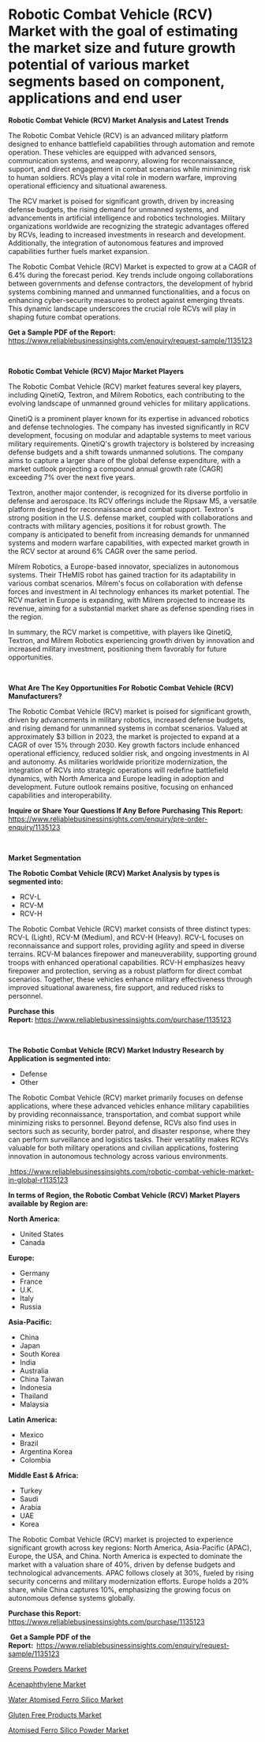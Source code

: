 <p><h1>Robotic Combat Vehicle (RCV) Market with the goal of estimating the market size and future growth potential of various market segments based on component, applications and end user</h1></p><p><strong>Robotic Combat Vehicle (RCV) Market Analysis and Latest Trends</strong></p>
<p><p>The Robotic Combat Vehicle (RCV) is an advanced military platform designed to enhance battlefield capabilities through automation and remote operation. These vehicles are equipped with advanced sensors, communication systems, and weaponry, allowing for reconnaissance, support, and direct engagement in combat scenarios while minimizing risk to human soldiers. RCVs play a vital role in modern warfare, improving operational efficiency and situational awareness.</p><p>The RCV market is poised for significant growth, driven by increasing defense budgets, the rising demand for unmanned systems, and advancements in artificial intelligence and robotics technologies. Military organizations worldwide are recognizing the strategic advantages offered by RCVs, leading to increased investments in research and development. Additionally, the integration of autonomous features and improved capabilities further fuels market expansion.</p><p>The Robotic Combat Vehicle (RCV) Market is expected to grow at a CAGR of 6.4% during the forecast period. Key trends include ongoing collaborations between governments and defense contractors, the development of hybrid systems combining manned and unmanned functionalities, and a focus on enhancing cyber-security measures to protect against emerging threats. This dynamic landscape underscores the crucial role RCVs will play in shaping future combat operations.</p></p>
<p><strong>Get a Sample PDF of the Report:&nbsp;</strong> <a href="https://www.reliablebusinessinsights.com/enquiry/request-sample/1135123?utm_campaign=75&utm_medium=2&utm_source=Github&utm_content=ia&utm_term=09102024&utm_id=robotic-combat-vehicle-rcv">https://www.reliablebusinessinsights.com/enquiry/request-sample/1135123</a></p>
<p>&nbsp;</p>
<p><strong>Robotic Combat Vehicle (RCV) Major Market Players</strong></p>
<p><p>The Robotic Combat Vehicle (RCV) market features several key players, including QinetiQ, Textron, and Milrem Robotics, each contributing to the evolving landscape of unmanned ground vehicles for military applications.</p><p>QinetiQ is a prominent player known for its expertise in advanced robotics and defense technologies. The company has invested significantly in RCV development, focusing on modular and adaptable systems to meet various military requirements. QinetiQ's growth trajectory is bolstered by increasing defense budgets and a shift towards unmanned solutions. The company aims to capture a larger share of the global defense expenditure, with a market outlook projecting a compound annual growth rate (CAGR) exceeding 7% over the next five years.</p><p>Textron, another major contender, is recognized for its diverse portfolio in defense and aerospace. Its RCV offerings include the Ripsaw M5, a versatile platform designed for reconnaissance and combat support. Textron's strong position in the U.S. defense market, coupled with collaborations and contracts with military agencies, positions it for robust growth. The company is anticipated to benefit from increasing demands for unmanned systems and modern warfare capabilities, with expected market growth in the RCV sector at around 6% CAGR over the same period.</p><p>Milrem Robotics, a Europe-based innovator, specializes in autonomous systems. Their THeMIS robot has gained traction for its adaptability in various combat scenarios. Milrem's focus on collaboration with defense forces and investment in AI technology enhances its market potential. The RCV market in Europe is expanding, with Milrem projected to increase its revenue, aiming for a substantial market share as defense spending rises in the region.</p><p>In summary, the RCV market is competitive, with players like QinetiQ, Textron, and Milrem Robotics experiencing growth driven by innovation and increased military investment, positioning them favorably for future opportunities.</p></p>
<p>&nbsp;</p>
<p><strong>What Are The Key Opportunities For Robotic Combat Vehicle (RCV) Manufacturers?</strong></p>
<p><p>The Robotic Combat Vehicle (RCV) market is poised for significant growth, driven by advancements in military robotics, increased defense budgets, and rising demand for unmanned systems in combat scenarios. Valued at approximately $3 billion in 2023, the market is projected to expand at a CAGR of over 15% through 2030. Key growth factors include enhanced operational efficiency, reduced soldier risk, and ongoing investments in AI and autonomy. As militaries worldwide prioritize modernization, the integration of RCVs into strategic operations will redefine battlefield dynamics, with North America and Europe leading in adoption and development. Future outlook remains positive, focusing on enhanced capabilities and interoperability.</p></p>
<p><strong>Inquire or Share Your Questions If Any Before Purchasing This Report:</strong> <a href="https://www.reliablebusinessinsights.com/enquiry/pre-order-enquiry/1135123?utm_campaign=75&utm_medium=2&utm_source=Github&utm_content=ia&utm_term=09102024&utm_id=robotic-combat-vehicle-rcv">https://www.reliablebusinessinsights.com/enquiry/pre-order-enquiry/1135123</a></p>
<p>&nbsp;</p>
<p><strong>Market Segmentation</strong></p>
<p><strong>The Robotic Combat Vehicle (RCV) Market Analysis by types is segmented into:</strong></p>
<p><ul><li>RCV-L</li><li>RCV-M</li><li>RCV-H</li></ul></p>
<p><p>The Robotic Combat Vehicle (RCV) market consists of three distinct types: RCV-L (Light), RCV-M (Medium), and RCV-H (Heavy). RCV-L focuses on reconnaissance and support roles, providing agility and speed in diverse terrains. RCV-M balances firepower and maneuverability, supporting ground troops with enhanced operational capabilities. RCV-H emphasizes heavy firepower and protection, serving as a robust platform for direct combat scenarios. Together, these vehicles enhance military effectiveness through improved situational awareness, fire support, and reduced risks to personnel.</p></p>
<p><strong>Purchase this Report:&nbsp;</strong><a href="https://www.reliablebusinessinsights.com/purchase/1135123?utm_campaign=75&utm_medium=2&utm_source=Github&utm_content=ia&utm_term=09102024&utm_id=robotic-combat-vehicle-rcv">https://www.reliablebusinessinsights.com/purchase/1135123</a></p>
<p>&nbsp;</p>
<p><strong>The Robotic Combat Vehicle (RCV) Market Industry Research by Application is segmented into:</strong></p>
<p><ul><li>Defense</li><li>Other</li></ul></p>
<p><p>The Robotic Combat Vehicle (RCV) market primarily focuses on defense applications, where these advanced vehicles enhance military capabilities by providing reconnaissance, transportation, and combat support while minimizing risks to personnel. Beyond defense, RCVs also find uses in sectors such as security, border patrol, and disaster response, where they can perform surveillance and logistics tasks. Their versatility makes RCVs valuable for both military operations and civilian applications, fostering innovation in autonomous technology across various environments.</p></p>
<p><a href="https://www.reliablebusinessinsights.com/robotic-combat-vehicle-market-in-global-r1135123?utm_campaign=75&utm_medium=2&utm_source=Github&utm_content=ia&utm_term=09102024&utm_id=robotic-combat-vehicle-rcv">&nbsp;https://www.reliablebusinessinsights.com/robotic-combat-vehicle-market-in-global-r1135123</a></p>
<p><strong>In terms of Region, the Robotic Combat Vehicle (RCV) Market Players available by Region are:</strong></p>
<p>
    <p> <strong> North America: </strong>
        <ul>
            <li>United States</li>
            <li>Canada</li>
        </ul>
        </p> 
    <p> <strong> Europe: </strong>
        <ul>
            <li>Germany</li>
            <li>France</li>
            <li>U.K.</li>
            <li>Italy</li>
            <li>Russia</li>
        </ul>
        </p> 
    <p> <strong> Asia-Pacific: </strong>
        <ul>
            <li>China</li>
            <li>Japan</li>
            <li>South Korea</li>
            <li>India</li>
            <li>Australia</li>
            <li>China Taiwan</li>
            <li>Indonesia</li>
            <li>Thailand</li>
            <li>Malaysia</li>
        </ul>
        </p> 
    <p> <strong> Latin America: </strong>
        <ul>
            <li>Mexico</li>
            <li>Brazil</li>
            <li>Argentina Korea</li>
            <li>Colombia</li>
        </ul>
        </p> 
    <p> <strong> Middle East & Africa: </strong>
        <ul>
            <li>Turkey</li>
            <li>Saudi</li>
            <li>Arabia</li>
            <li>UAE</li>
            <li>Korea</li>
        </ul>
    </p>
    </p>
<p><p>The Robotic Combat Vehicle (RCV) market is projected to experience significant growth across key regions: North America, Asia-Pacific (APAC), Europe, the USA, and China. North America is expected to dominate the market with a valuation share of 40%, driven by defense budgets and technological advancements. APAC follows closely at 30%, fueled by rising security concerns and military modernization efforts. Europe holds a 20% share, while China captures 10%, emphasizing the growing focus on autonomous defense systems globally.</p></p>
<p><strong>Purchase this Report: </strong><a href="https://www.reliablebusinessinsights.com/purchase/1135123?utm_campaign=75&utm_medium=2&utm_source=Github&utm_content=ia&utm_term=09102024&utm_id=robotic-combat-vehicle-rcv">https://www.reliablebusinessinsights.com/purchase/1135123</a></p>
<p>&nbsp;<strong>Get a Sample PDF of the Report:&nbsp;&nbsp;</strong><a href="https://www.reliablebusinessinsights.com/enquiry/request-sample/1135123?utm_campaign=75&utm_medium=2&utm_source=Github&utm_content=ia&utm_term=09102024&utm_id=robotic-combat-vehicle-rcv">https://www.reliablebusinessinsights.com/enquiry/request-sample/1135123</a></p>
<p><strong></strong></p>
<p><p><a href="https://issuu.com/reportprime-2/docs/greens-powders-market-size-2030.ppt_09d84e354f33b2?utm_campaign=75&utm_medium=2&utm_source=Github&utm_content=ia&utm_term=09102024&utm_id=robotic-combat-vehicle-rcv">Greens Powders Market</a></p><p><a href="https://www.linkedin.com/pulse/acenaphthylene-market-ecosystem-competitive-landscape-strategic-sksdf?utm_campaign=75&utm_medium=2&utm_source=Github&utm_content=ia&utm_term=09102024&utm_id=robotic-combat-vehicle-rcv">Acenaphthylene Market</a></p><p><a href="https://github.com/cristy9x9bur/Market-Research-Report-List-1/blob/main/water-atomised-ferro-silico-market.md?utm_campaign=75&utm_medium=2&utm_source=Github&utm_content=ia&utm_term=09102024&utm_id=robotic-combat-vehicle-rcv">Water Atomised Ferro Silico Market</a></p><p><a href="https://issuu.com/reportprime-2/docs/gluten-free-products-market-size-20_75947b6bde29a9?utm_campaign=75&utm_medium=2&utm_source=Github&utm_content=ia&utm_term=09102024&utm_id=robotic-combat-vehicle-rcv">Gluten Free Products Market</a></p><p><a href="https://github.com/tricia0jgoonen/Market-Research-Report-List-1/blob/main/atomised-ferro-silico-powder-market.md?utm_campaign=75&utm_medium=2&utm_source=Github&utm_content=ia&utm_term=09102024&utm_id=robotic-combat-vehicle-rcv">Atomised Ferro Silico Powder Market</a></p></p>
